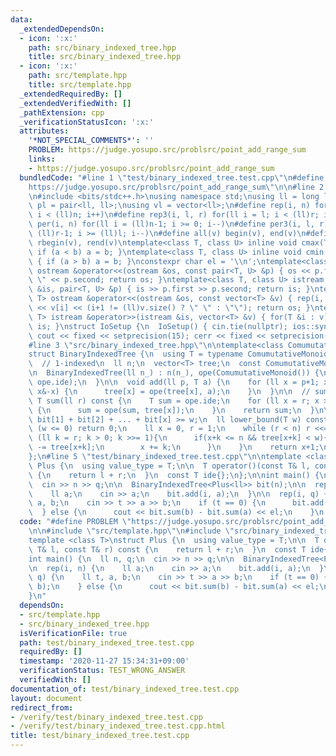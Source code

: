 ```yaml
---
data:
  _extendedDependsOn:
  - icon: ':x:'
    path: src/binary_indexed_tree.hpp
    title: src/binary_indexed_tree.hpp
  - icon: ':x:'
    path: src/template.hpp
    title: src/template.hpp
  _extendedRequiredBy: []
  _extendedVerifiedWith: []
  _pathExtension: cpp
  _verificationStatusIcon: ':x:'
  attributes:
    '*NOT_SPECIAL_COMMENTS*': ''
    PROBLEM: https://judge.yosupo.src/problsrc/point_add_range_sum
    links:
    - https://judge.yosupo.src/problsrc/point_add_range_sum
  bundledCode: "#line 1 \"test/binary_indexed_tree.test.cpp\"\n#define PROBLEM \"\
    https://judge.yosupo.src/problsrc/point_add_range_sum\"\n\n#line 2 \"src/template.hpp\"\
    \n#include <bits/stdc++.h>\nusing namespace std;\nusing ll = long long;\nusing\
    \ pl = pair<ll, ll>;\nusing vl = vector<ll>;\n#define rep(i, n) for(ll i = 0;\
    \ i < (ll)n; i++)\n#define rep3(i, l, r) for(ll i = l; i < (ll)r; i++)\n#define\
    \ per(i, n) for(ll i = (ll)n-1; i >= 0; i--)\n#define per3(i, l, r) for(ll i =\
    \ (ll)r-1; i >= (ll)l; i--)\n#define all(v) begin(v), end(v)\n#define rall(v)\
    \ rbegin(v), rend(v)\ntemplate<class T, class U> inline void cmax(T &a, U b) {\
    \ if (a < b) a = b; }\ntemplate<class T, class U> inline void cmin(T &a, U b)\
    \ { if (a > b) a = b; }\nconstexpr char el = '\\n';\ntemplate<class T, class U>\
    \ ostream &operator<<(ostream &os, const pair<T, U> &p) { os << p.first << \"\
    \ \" << p.second; return os; }\ntemplate<class T, class U> istream &operator>>(istream\
    \ &is, pair<T, U> &p) { is >> p.first >> p.second; return is; }\ntemplate<class\
    \ T> ostream &operator<<(ostream &os, const vector<T> &v) { rep(i, v.size()) os\
    \ << v[i] << (i+1 != (ll)v.size() ? \" \" : \"\"); return os; }\ntemplate<class\
    \ T> istream &operator>>(istream &is, vector<T> &v) { for(T &i : v) is >> i; return\
    \ is; }\nstruct IoSetup {\n  IoSetup() { cin.tie(nullptr); ios::sync_with_stdio(false);\
    \ cout << fixed << setprecision(15); cerr << fixed << setprecision(15); }\n} io_setup;\n\
    #line 3 \"src/binary_indexed_tree.hpp\"\n\ntemplate<class ComumutativeMonoid>\n\
    struct BinaryIndexedTree {\n  using T = typename ComumutativeMonoid::value_type;\n\
    \  // 1-indexed\n  ll n;\n  vector<T> tree;\n  const ComumutativeMonoid ope;\n\
    \n  BinaryIndexedTree(ll n_) : n(n_), ope(ComumutativeMonoid()) {\n    tree.assign(n+1,\
    \ ope.ide);\n  }\n\n  void add(ll p, T a) {\n    for (ll x = p+1; x <= n; x +=\
    \ x&-x) {\n      tree[x] = ope(tree[x], a);\n    }\n  }\n\n  // sum [0, r)\n \
    \ T sum(ll r) const {\n    T sum = ope.ide;\n    for (ll x = r; x > 0; x -= x&-x)\
    \ {\n      sum = ope(sum, tree[x]);\n    }\n    return sum;\n  }\n\n  /*\n  //\
    \ bit[1] + bit[2] + ... + bit[x] >= w;\n  ll lower_bound(T w) const {\n    if\
    \ (w <= 0) return 0;\n    ll x = 0, r = 1;\n    while (r < n) r <<= 1;\n    for\
    \ (ll k = r; k > 0; k >>= 1){\n      if(x+k <= n && tree[x+k] < w){\n        w\
    \ -= tree[x+k];\n        x += k;\n      }\n    }\n    return x+1;\n  }\n  */\n\
    };\n#line 5 \"test/binary_indexed_tree.test.cpp\"\n\ntemplate <class T>\nstruct\
    \ Plus {\n  using value_type = T;\n\n  T operator()(const T& l, const T& r) const\
    \ {\n    return l + r;\n  }\n  const T ide{};\n};\n\nint main() {\n  ll n, q;\n\
    \  cin >> n >> q;\n\n  BinaryIndexedTree<Plus<ll>> bit(n);\n\n  rep(i, n) {\n\
    \    ll a;\n    cin >> a;\n    bit.add(i, a);\n  }\n\n  rep(i, q) {\n    ll t,\
    \ a, b;\n    cin >> t >> a >> b;\n    if (t == 0) {\n      bit.add(a, b);\n  \
    \  } else {\n      cout << bit.sum(b) - bit.sum(a) << el;\n    }\n  }\n}\n"
  code: "#define PROBLEM \"https://judge.yosupo.src/problsrc/point_add_range_sum\"\
    \n\n#include \"src/template.hpp\"\n#include \"src/binary_indexed_tree.hpp\"\n\n\
    template <class T>\nstruct Plus {\n  using value_type = T;\n\n  T operator()(const\
    \ T& l, const T& r) const {\n    return l + r;\n  }\n  const T ide{};\n};\n\n\
    int main() {\n  ll n, q;\n  cin >> n >> q;\n\n  BinaryIndexedTree<Plus<ll>> bit(n);\n\
    \n  rep(i, n) {\n    ll a;\n    cin >> a;\n    bit.add(i, a);\n  }\n\n  rep(i,\
    \ q) {\n    ll t, a, b;\n    cin >> t >> a >> b;\n    if (t == 0) {\n      bit.add(a,\
    \ b);\n    } else {\n      cout << bit.sum(b) - bit.sum(a) << el;\n    }\n  }\n\
    }\n"
  dependsOn:
  - src/template.hpp
  - src/binary_indexed_tree.hpp
  isVerificationFile: true
  path: test/binary_indexed_tree.test.cpp
  requiredBy: []
  timestamp: '2020-11-27 15:34:31+09:00'
  verificationStatus: TEST_WRONG_ANSWER
  verifiedWith: []
documentation_of: test/binary_indexed_tree.test.cpp
layout: document
redirect_from:
- /verify/test/binary_indexed_tree.test.cpp
- /verify/test/binary_indexed_tree.test.cpp.html
title: test/binary_indexed_tree.test.cpp
---
```

